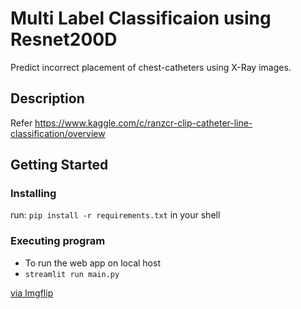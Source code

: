 # Multi Label Classificaion using Resnet200D
Predict incorrect placement of chest-catheters using X-Ray images.

## Description

Refer https://www.kaggle.com/c/ranzcr-clip-catheter-line-classification/overview

## Getting Started


### Installing
run: `pip install -r requirements.txt` in your shell

### Executing program

* To run the web app on local host
* `streamlit run main.py`

<a href="https://imgflip.com/gif/59y81c">via Imgflip</a>
